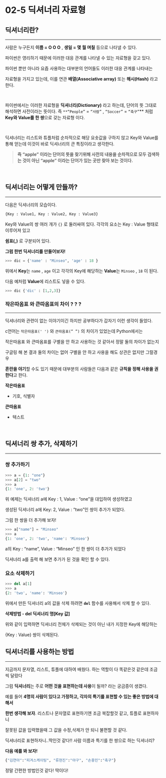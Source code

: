 # **02-5 딕셔너리 자료형**

## **딕셔너리란?**
---
사람은 누구든지 **이름 = O O O** , **생일 = 몇 월 며칠** 등으로 나타낼 수 있다. 

파이썬은 영리하기 때문에 이러한 대응 관계를 나타낼 수 있는 자료형을 갖고 있다.

파이썬 뿐만 아니라 요즘 사용하는 대부분의 언어들도 이러한 대응 관계를 나타내는

자료형을 가지고 있는데, 이를 연관 **배열(Associative array)** 또는 **해시(Hash)** 라고 한다.

<br>

파이썬에서는 이러한 자료형을 **딕셔너리(Dictionary)** 라고 하는데, 단어의 뜻 그대로 해석하면 사전이라는 뜻이다. 
즉 `**“People”` = `“사람”` , `“Soccer”` = `“축구”`** 처럼 **Key와 Value를 한 쌍**으로 갖는 자료형 이다. 

<br>

딕셔너리는 리스트와 튜플처럼 순차적으로 해당 요솟값을 구하지 않고 Key와 Value를 통해 얻는데 이것이 바로 딕셔너리의 큰 특징이라고 생각한다.

> **즉 “apple” 이라는 단어의 뜻을 찾기위해 사전의 내용을 순차적으로 모두 검색하는 것이 아닌    “apple” 이라는 단어가 있는 곳만 찾아 보는 것이다.**
> 

<br>

## **딕셔너리는 어떻게 만들까?**
---
다음은 딕셔너리의 모습이다.

```python
{Key : Value1, Key : Value2, Key : Value3}
```

Key와 Value의 쌍 여러 개가 `{}` 로 둘러싸여 있다.  각각의 요소는 Key : Value 형태로 이루어져 있고

**쉼표(,)** 로 구분되어 있다.

**그럼 한번 딕셔너리를 만들어보자!**

```python
>>> dic = {'name' : "Minseo", 'age' : 18 }
```

위에서 **Key**는 `name` , `age` 이고 각각의 Key에 해당하는 **Value**는 `Minseo` , `18` 이 된다.

다음 예처럼 **Value**에 리스트도 넣을 수 있다.

```python
>>> dic {'dic' : [1,2,3]}
```

### **작은따옴표 와 큰따옴표의 차이 ? ? ?**
---
딕셔너리와 관련이 없는 이야기이긴 하지만 공부하다가 갑자기 이런 생각이 들었다.                    

c언어는 `작은따옴표(' ')`   와 `큰따옴표(” ”)` 의 차이가 있었는데  Python에서는

작은따옴표 와 큰따옴표를 구별을 안 하고 사용하는 것 같아서 정말 둘의 차이가 없는지

구글링 해 본 결과 둘의 차이는 없어 구별을 안 하고 사용을 해도 상관은 없지만 그럴경우            

**혼란을 야기**할 수도 있기 때문에 대부분의 사람들은 다음과 같은 **규칙을 정해 사용을 권한다**고 한다.

**작은따옴표**
- 기호, 식별자

**큰따옴표**
- 텍스트

<br>

## **딕셔너리 쌍 추가, 삭제하기**

---

### **쌍 추가하기**

```python
>>> a = {1: "one"}
>>> a[2] = "two"
>>> a
{1: 'one', 2: 'two'}
```

위 예제는 딕셔너리 a에 Key : 1, Value : “one”을 대입하여 생성하였고

생성된 딕셔너리 a에 Key: 2, Value : “two”인 쌍이 추가가 되었다.

그럼 한 쌍을 더 추가해 보자!

```python
>>> a["name"] = "Minseo"
>>> a
{1: 'one', 2: 'two', 'name': 'Minseo'}
```

a의 Key : “name”, Value : “Minseo” 인 한 쌍이 더 추가가 되었다

딕셔너리 a를 출력 해 보면 추가가 된 것을 확인 할 수 있다.

### **요소 삭제하기**

```python
>>> del a[1]
>>> a
{2: 'two', 'name': 'Minseo'}
```

위에서 만든 딕셔너리 a의 값을 삭제 하려면 **`del`** 함수를 사용해서 삭제 할 수 있다.

**삭제방법 - del 딕셔너리 명[Key 값]**

위와 같이 입력하면 딕셔너리 전체가 삭제되는 것이 아닌 내가 지정한 Key에 해당하는 

{Key : Value} 쌍이 삭제된다.

## **딕셔너리를 사용하는 방법**

---

지금까지 문자열, 리스트, 튜플에 대하여 배웠다. 하는 역할이 다 똑같은것 같은데 조금씩 달랐다

그럼 **딕셔너리**는 주로 **어떤 것을 표현하는데 사용**이 될까? 라는 궁금증이 생겼다.

예를 들어 **4명의 사람이 있다고 가정하고, 각자의 특기를 표현할 수 있는 좋은 방법에 대해서** 

**한번 생각해 보자**. 리스트나 문자열로 표현하기엔 조금 복잡할것 같고, 튜플로 표현하자니

잘못된 값을 입력했을때 그 값을 수정,삭제가 안 되니 불편할 것 같다. 

딕셔너리로 표현하자니..딱인것 같다!! 사람 이름과 특기를 한 쌍으로 하는 딕셔너리? 

**다음 예를 봐 보자!**

```python
{"김연아":"피겨스케이팅", "류현진":"야구", "손흥민":"축구"}
```

 정말 간편한 방법인것 같다! 딱이다!